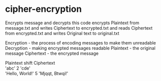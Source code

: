 # cipher-encryption

Encrypts message and decrypts
this code encrypts Plaintext from message.txt and writes Ciphertext to encrypted.txt
and reads Ciphertext from encrypted.txt and writes Original text to original.txt

Encryption - the process of encoding messages to make them unreadable
Decryption - making encrypted messages readable
Plaintext - the original message
Ciphertext - the encrypted message

  Plaintext        shift      Ciphertext     
 'abc'               2        'cde'        
 'Hello, World!'     5        'Mjqqt, Btwqi!'   
 
